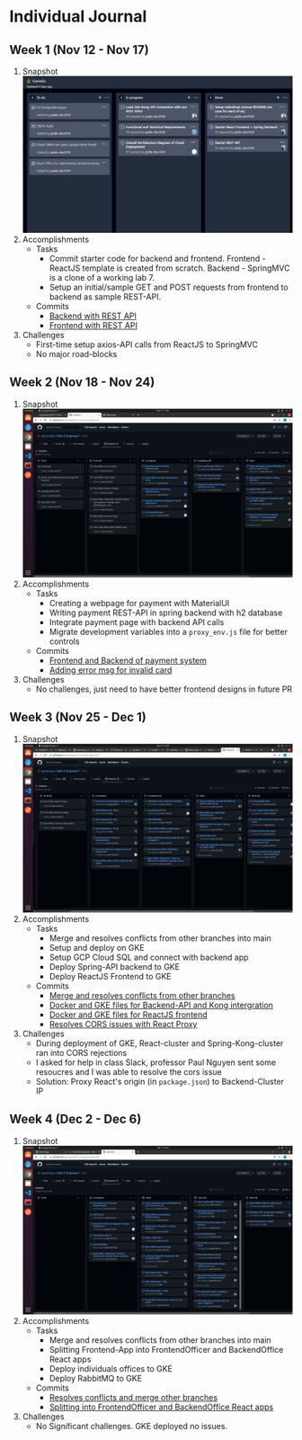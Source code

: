 # Individual Journal

## Week 1 (Nov 12 - Nov 17)
1. Snapshot
![](./images/tq-1.png)
2. Accomplishments
    * Tasks  
      * Commit starter code for backend and frontend. Frontend - ReactJS template is created from scratch. Backend - SpringMVC is a clone of a working lab 7.
      * Setup an initial/sample GET and POST requests from frontend to backend as sample REST-API.
    * Commits
      * <a href="https://github.com/nguyensjsu/fa21-172-group-7/commit/415af7a51e3a927a397a63721dea6d479f3ea8e8">Backend with REST API</a>
      * <a href="https://github.com/nguyensjsu/fa21-172-group-7/commit/870a75af5ef05081a136da123c4c5331464c7287">Frontend with REST API</a>
3. Challenges
    * First-time setup axios-API calls from ReactJS to SpringMVC
    * No major road-blocks

## Week 2 (Nov 18 - Nov 24)
1. Snapshot
![](./images/tq-2.png)
2. Accomplishments
    * Tasks  
      * Creating a webpage for payment with MaterialUI
      * Writing payment REST-API in spring backend with h2 database
      * Integrate payment page with backend API calls
      * Migrate development variables into a `proxy_env.js` file for better controls
    * Commits
      * <a href="https://github.com/nguyensjsu/fa21-172-group-7/pull/19/commits/d2e579b9278f9fb12e5a0453a816ce8d42334ac1">Frontend and Backend of payment system</a>
      * <a href="https://github.com/nguyensjsu/fa21-172-group-7/commit/a814aaf41e6b37f245b630ed74aa3f37cd12bc16">Adding error msg for invalid card</a>
3. Challenges
    * No challenges, just need to have better frontend designs in future PR

## Week 3 (Nov 25 - Dec 1)
1. Snapshot
![](./images/tq-3.png)
2. Accomplishments
    * Tasks  
      * Merge and resolves conflicts from other branches into main
      * Setup and deploy on GKE
      * Setup GCP Cloud SQL and connect with backend app
      * Deploy Spring-API backend to GKE
      * Deploy ReactJS Frontend to GKE
    * Commits
      * [Merge and resolves conflicts from other branches](https://github.com/nguyensjsu/fa21-172-group-7/commit/80952ea6a2ebbf3da378d068911690f18400281f)
      * [Docker and GKE files for Backend-API and Kong intergration](https://github.com/nguyensjsu/fa21-172-group-7/commit/9506e5c3ec8b0f3d3dc406f4f1c923e7b013a89a)
      * [Docker and GKE files for ReactJS frontend](https://github.com/nguyensjsu/fa21-172-group-7/commit/e0d60a763b2de1c248fade71b5c63bee41fbb615)
      * [Resolves CORS issues with React Proxy](https://github.com/nguyensjsu/fa21-172-group-7/commit/a25a427fc59ccb7b4800cbc49df7a290d0c41bfb)
3. Challenges
    * During deployment of GKE, React-cluster and Spring-Kong-cluster ran into CORS rejections
    * I asked for help in class Slack, professor Paul Nguyen sent some resoucres and I was able to resolve the cors issue
    * Solution: Proxy React's origin (in `package.json`) to Backend-Cluster IP

## Week 4 (Dec 2 - Dec 6)
1. Snapshot
![](./images/tq-4.png)
2. Accomplishments
    * Tasks  
      * Merge and resolves conflicts from other branches into main
      * Splitting Frontend-App into FrontendOfficer and BackendOffice React apps
      * Deploy individuals offices to GKE
      * Deploy RabbitMQ to GKE
    * Commits
      * [Resolves conflicts and merge other branches](https://github.com/nguyensjsu/fa21-172-group-7/commit/2a5a89d24988e07e107fe3a834cc82387f2a78d9)
      * [Splitting into FrontendOfficer and BackendOffice React apps](https://github.com/nguyensjsu/fa21-172-group-7/commit/67bb15371c8d3ef74711fd23d0bd1475197b91ca)
3. Challenges
    * No Significant challenges. GKE deployed no issues.